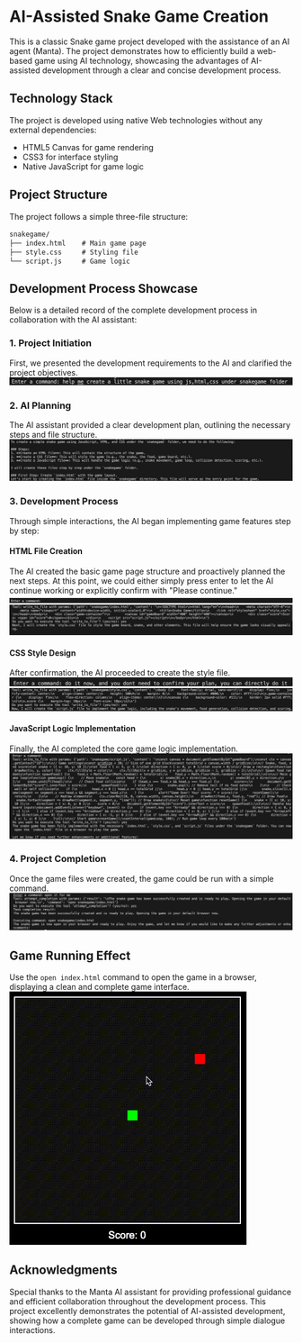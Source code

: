 # AI-Assisted Snake Game Creation

This is a classic Snake game project developed with the assistance of an AI agent (Manta). The project demonstrates how to efficiently build a web-based game using AI technology, showcasing the advantages of AI-assisted development through a clear and concise development process.

## Technology Stack

The project is developed using native Web technologies without any external dependencies:
- HTML5 Canvas for game rendering
- CSS3 for interface styling
- Native JavaScript for game logic

## Project Structure

The project follows a simple three-file structure:
```
snakegame/
├── index.html    # Main game page
├── style.css     # Styling file
└── script.js     # Game logic
```

## Development Process Showcase

Below is a detailed record of the complete development process in collaboration with the AI assistant:

### 1. Project Initiation
First, we presented the development requirements to the AI and clarified the project objectives.
![image1](images/1.png)

### 2. AI Planning
The AI assistant provided a clear development plan, outlining the necessary steps and file structure.
![image2](images/2.png)

### 3. Development Process
Through simple interactions, the AI began implementing game features step by step:

#### HTML File Creation
The AI created the basic game page structure and proactively planned the next steps. At this point, we could either simply press enter to let the AI continue working or explicitly confirm with "Please continue."
![image3](images/3.png)
![image4](images/4.png)

#### CSS Style Design
After confirmation, the AI proceeded to create the style file.
![image5](images/5.png)
![image6](images/6.png)

#### JavaScript Logic Implementation
Finally, the AI completed the core game logic implementation.
![image7](images/7.png)

### 4. Project Completion
Once the game files were created, the game could be run with a simple command.
![image8](images/8.png)

## Game Running Effect

Use the `open index.html` command to open the game in a browser, displaying a clean and complete game interface.
![snake.gif](images/snake.gif)

## Acknowledgments

Special thanks to the Manta AI assistant for providing professional guidance and efficient collaboration throughout the development process. This project excellently demonstrates the potential of AI-assisted development, showing how a complete game can be developed through simple dialogue interactions.
